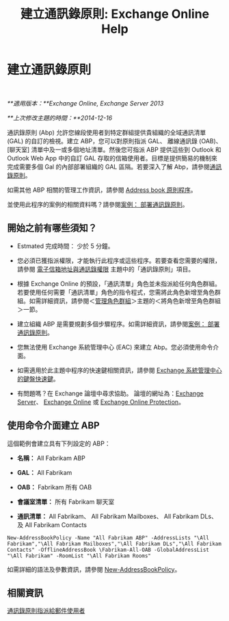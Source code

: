 ﻿---
title: '建立通訊錄原則: Exchange Online Help'
TOCTitle: 建立通訊錄原則
ms:assetid: 6359abaf-e6f6-4667-8c2b-3860728b39a9
ms:mtpsurl: https://technet.microsoft.com/zh-tw/library/Hh529931(v=EXCHG.150)
ms:contentKeyID: 50473339
ms.date: 05/23/2018
mtps_version: v=EXCHG.150
ms.translationtype: MT
---

# 建立通訊錄原則

 

_**適用版本：**Exchange Online, Exchange Server 2013_

_**上次修改主題的時間：**2014-12-16_

通訊錄原則 (Abp) 允許您線段使用者到特定群組提供貴組織的全域通訊清單 (GAL) 的自訂的檢視。建立 ABP，您可以對原則指派 GAL、 離線通訊錄 (OAB)、 \[聊天室\] 清單中及一或多個地址清單。然後您可指派 ABP 提供這些到 Outlook 和 Outlook Web App 中的自訂 GAL 存取的信箱使用者。目標是提供簡易的機制來完成需要多個 Gal 的內部部署組織的 GAL 區隔。若要深入了解 Abp，請參閱[通訊錄原則](address-book-policies-exchange-2013-help.md)。

如需其他 ABP 相關的管理工作資訊，請參閱 [Address book 原則程序](address-book-policy-procedures-exchange-2013-help.md)。

並使用此程序的案例的相關資料嗎？請參閱[案例： 部署通訊錄原則](scenario-deploying-address-book-policies-exchange-2013-help.md)。

## 開始之前有哪些須知？

  - Estmated 完成時間： 少於 5 分鐘。

  - 您必須已獲指派權限，才能執行此程序或這些程序。若要查看您需要的權限，請參閱 [電子信箱地址與通訊錄權限](email-address-and-address-book-permissions-exchange-2013-help.md) 主題中的「通訊錄原則」項目。

  - 根據 Exchange Online 的預設，「通訊清單」角色並未指派給任何角色群組。若要使用任何需要「通訊清單」角色的指令程式，您需將此角色新增至角色群組。如需詳細資訊，請參閱＜[管理角色群組](manage-role-groups-exchange-2013-help.md)＞主題的＜將角色新增至角色群組＞一節。

  - 建立組織 ABP 是需要規劃多個步驟程序。如需詳細資訊，請參閱[案例： 部署通訊錄原則](scenario-deploying-address-book-policies-exchange-2013-help.md)。

  - 您無法使用 Exchange 系統管理中心 (EAC) 來建立 Abp。您必須使用命令介面。

  - 如需適用於此主題中程序的快速鍵相關資訊，請參閱 [Exchange 系統管理中心的鍵盤快速鍵](keyboard-shortcuts-in-the-exchange-admin-center-exchange-online-protection-help.md)。

  - 有問題嗎？在 Exchange 論壇中尋求協助。 論壇的網址為：[Exchange Server](https://go.microsoft.com/fwlink/p/?linkid=60612)、 [Exchange Online](https://go.microsoft.com/fwlink/p/?linkid=267542) 或 [Exchange Online Protection](https://go.microsoft.com/fwlink/p/?linkid=285351)。

## 使用命令介面建立 ABP

這個範例會建立具有下列設定的 ABP：

  - **名稱：** All Fabrikam ABP

  - **GAL：** All Fabrikam

  - **OAB：** Fabrikam 所有 OAB

  - **會議室清單：** 所有 Fabrikam 聊天室

  - **通訊清單：** All Fabrikam、 All Fabrikam Mailboxes、 All Fabrikam DLs、 及 All Fabrikam Contacts

<!-- end list -->

    New-AddressBookPolicy -Name "All Fabrikam ABP" -AddressLists "\All Fabrikam","\All Fabrikam Mailboxes","\All Fabrikam DLs","\All Fabrikam Contacts" -OfflineAddressBook \Fabrikam-All-OAB -GlobalAddressList "\All Fabrikam" -RoomList "\All Fabrikam Rooms"

如需詳細的語法及參數資訊，請參閱 [New-AddressBookPolicy](https://technet.microsoft.com/zh-tw/library/hh529913\(v=exchg.150\))。

## 相關資訊

[通訊錄原則指派給郵件使用者](assign-an-address-book-policy-to-mail-users-exchange-2013-help.md)

